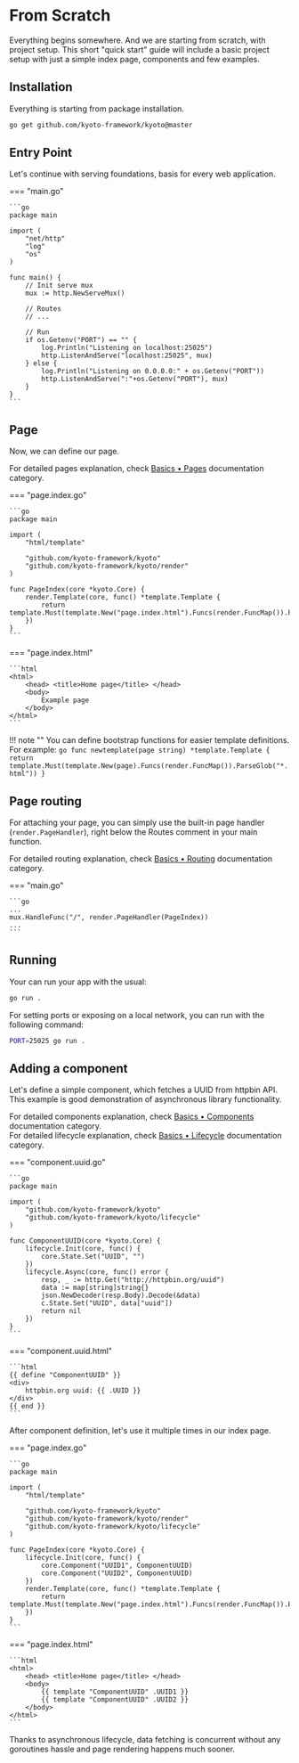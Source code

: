 # From Scratch

Everything begins somewhere.
And we are starting from scratch, with project setup.
This short "quick start" guide will include a basic project setup with just a simple index page, components and few examples.

## Installation

Everything is starting from package installation.

```bash
go get github.com/kyoto-framework/kyoto@master
```

## Entry Point

Let's continue with serving foundations, basis for every web application.

=== "main.go"

	```go
	package main

	import (
	    "net/http"
	    "log"
	    "os"
	)

	func main() {
	    // Init serve mux
	    mux := http.NewServeMux()

	    // Routes
	    // ...

	    // Run
	    if os.Getenv("PORT") == "" {
	        log.Println("Listening on localhost:25025")
	        http.ListenAndServe("localhost:25025", mux)
	    } else {
	        log.Println("Listening on 0.0.0.0:" + os.Getenv("PORT"))
	        http.ListenAndServe(":"+os.Getenv("PORT"), mux)
	    }
	}
	```

## Page

Now, we can define our page.

For detailed pages explanation, check [Basics • Pages](basics/pages.md) documentation category.

=== "page.index.go"

	```go
	package main

	import (
	    "html/template"

	    "github.com/kyoto-framework/kyoto"
	    "github.com/kyoto-framework/kyoto/render"
	)

	func PageIndex(core *kyoto.Core) {
		render.Template(core, func() *template.Template {
			return template.Must(template.New("page.index.html").Funcs(render.FuncMap()).ParseGlob("*.html"))
		})
	}
	```

=== "page.index.html"

	```html
	<html>
		<head> <title>Home page</title> </head>
		<body>
			Example page
		</body>
	</html>
	```

!!! note ""
    You can define bootstrap functions for easier template definitions. For example:
    ```go
    func newtemplate(page string) *template.Template {
        return template.Must(template.New(page).Funcs(render.FuncMap()).ParseGlob("*.html"))
    }
    ```

## Page routing

For attaching your page, you can simply use the built-in page handler (`render.PageHandler`), right below the Routes comment in your main function.

For detailed routing explanation, check [Basics • Routing](basics/routing.md) documentation category.

=== "main.go"

	```go
	...
	mux.HandleFunc("/", render.PageHandler(PageIndex))
	...
	```
	

## Running

Your can run your app with the usual:

```bash
go run .
```

For setting ports or exposing on a local network, you can run with the following command:

```bash
PORT=25025 go run .
```

## Adding a component

Let's define a simple component, which fetches a UUID from httpbin API.
This example is good demonstration of asynchronous library functionality.

For detailed components explanation, check [Basics • Components](basics/components.md) documentation category.  
For detailed lifecycle explanation, check [Basics • Lifecycle](basics/lifecycle.md) documentation category.

=== "component.uuid.go"

	```go
	package main

	import (
		"github.com/kyoto-framework/kyoto"
		"github.com/kyoto-framework/kyoto/lifecycle"
	)

	func ComponentUUID(core *kyoto.Core) {
		lifecycle.Init(core, func() {
			core.State.Set("UUID", "")
		})
		lifecycle.Async(core, func() error {
			resp, _ := http.Get("http://httpbin.org/uuid")
	        data := map[string]string{}
	        json.NewDecoder(resp.Body).Decode(&data)
	        c.State.Set("UUID", data["uuid"])
	        return nil
		})
	}
	```

=== "component.uuid.html"

	```html
	{{ define "ComponentUUID" }}
	<div>
		httpbin.org uuid: {{ .UUID }}
	</div>
	{{ end }}
	```

After component definition, let's use it multiple times in our index page.

=== "page.index.go"

	```go
	package main

	import (
	    "html/template"

	    "github.com/kyoto-framework/kyoto"
	    "github.com/kyoto-framework/kyoto/render"
	    "github.com/kyoto-framework/kyoto/lifecycle"
	)

	func PageIndex(core *kyoto.Core) {
		lifecycle.Init(core, func() {
			core.Component("UUID1", ComponentUUID)
			core.Component("UUID2", ComponentUUID)
		})
		render.Template(core, func() *template.Template {
			return template.Must(template.New("page.index.html").Funcs(render.FuncMap()).ParseGlob("*.html"))
		})
	}
	```

=== "page.index.html"

	```html
	<html>
	    <head> <title>Home page</title> </head>
	    <body>
	        {{ template "ComponentUUID" .UUID1 }}
	        {{ template "ComponentUUID" .UUID2 }}
	    </body>
	</html>
	```

Thanks to asynchronous lifecycle, data fetching is concurrent without any goroutines hassle and page rendering happens much sooner.
